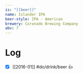```yaml
---
is: "[[beer]]"
name: Islander IPA
beer-style: IPA - American
brewery: Coronado Brewing Company
abv: 7
---
```

# Log
- [x] [[2016-01]] #do/drink/beer 👍
